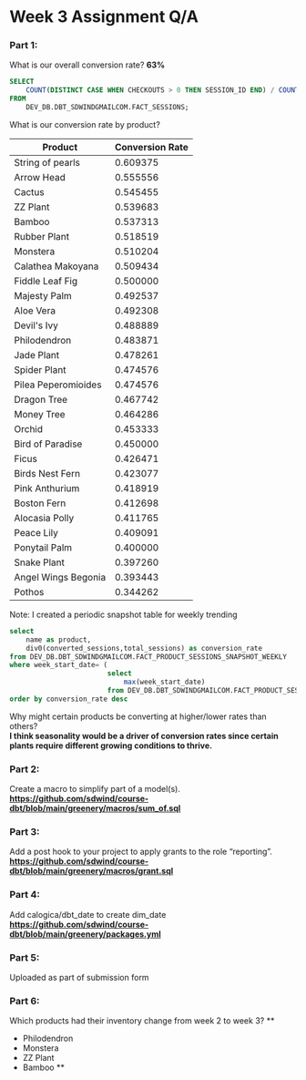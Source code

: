 # Week 3 Assignment Q/A

### Part 1: 
What is our overall conversion rate?  **63%**
``` sql
SELECT 
    COUNT(DISTINCT CASE WHEN CHECKOUTS > 0 THEN SESSION_ID END) / COUNT(DISTINCT SESSION_ID) AS conversion_rate
FROM 
    DEV_DB.DBT_SDWINDGMAILCOM.FACT_SESSIONS;
```

What is our conversion rate by product?

| Product                | Conversion Rate |
|------------------------|-----------------|
| String of pearls       | 0.609375        |
| Arrow Head             | 0.555556        |
| Cactus                 | 0.545455        |
| ZZ Plant               | 0.539683        |
| Bamboo                 | 0.537313        |
| Rubber Plant           | 0.518519        |
| Monstera               | 0.510204        |
| Calathea Makoyana      | 0.509434        |
| Fiddle Leaf Fig        | 0.500000        |
| Majesty Palm           | 0.492537        |
| Aloe Vera              | 0.492308        |
| Devil's Ivy            | 0.488889        |
| Philodendron           | 0.483871        |
| Jade Plant             | 0.478261        |
| Spider Plant           | 0.474576        |
| Pilea Peperomioides    | 0.474576        |
| Dragon Tree            | 0.467742        |
| Money Tree             | 0.464286        |
| Orchid                 | 0.453333        |
| Bird of Paradise       | 0.450000        |
| Ficus                  | 0.426471        |
| Birds Nest Fern        | 0.423077        |
| Pink Anthurium         | 0.418919        |
| Boston Fern            | 0.412698        |
| Alocasia Polly         | 0.411765        |
| Peace Lily             | 0.409091        |
| Ponytail Palm          | 0.400000        |
| Snake Plant            | 0.397260        |
| Angel Wings Begonia    | 0.393443        |
| Pothos                 | 0.344262        |


Note: I created a periodic snapshot table for weekly trending

``` sql
select 
    name as product,
    div0(converted_sessions,total_sessions) as conversion_rate
from DEV_DB.DBT_SDWINDGMAILCOM.FACT_PRODUCT_SESSIONS_SNAPSHOT_WEEKLY
where week_start_date= (
                        select 
                            max(week_start_date) 
                        from DEV_DB.DBT_SDWINDGMAILCOM.FACT_PRODUCT_SESSIONS_SNAPSHOT_WEEKLY)
order by conversion_rate desc
```
Why might certain products be converting at higher/lower rates than others? \
**I think seasonality would be a driver of conversion rates since certain plants require different growing conditions to thrive.**

### Part 2:
Create a macro to simplify part of a model(s). \
**https://github.com/sdwind/course-dbt/blob/main/greenery/macros/sum_of.sql**

### Part 3:
Add a post hook to your project to apply grants to the role “reporting”.\
**https://github.com/sdwind/course-dbt/blob/main/greenery/macros/grant.sql**

### Part 4:
Add calogica/dbt_date to create dim_date\
**https://github.com/sdwind/course-dbt/blob/main/greenery/packages.yml**

### Part 5:
Uploaded as part of submission form

### Part 6:
Which products had their inventory change from week 2 to week 3? 
**
- Philodendron
- Monstera
- ZZ Plant
- Bamboo
**